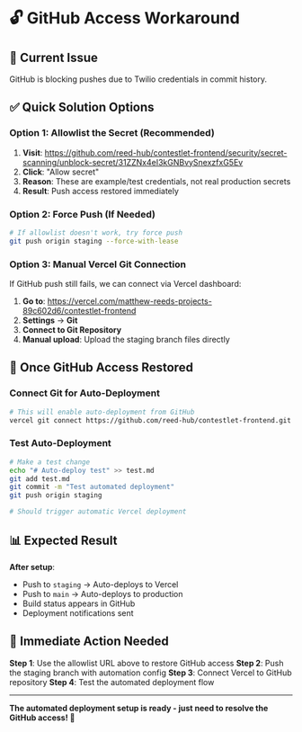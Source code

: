 # 🔓 GitHub Access Workaround

## 🎯 Current Issue
GitHub is blocking pushes due to Twilio credentials in commit history.

## ✅ Quick Solution Options

### **Option 1: Allowlist the Secret (Recommended)**
1. **Visit**: https://github.com/reed-hub/contestlet-frontend/security/secret-scanning/unblock-secret/31ZZNx4eI3kGNBvySnexzfxG5Ev
2. **Click**: "Allow secret" 
3. **Reason**: These are example/test credentials, not real production secrets
4. **Result**: Push access restored immediately

### **Option 2: Force Push (If Needed)**
```bash
# If allowlist doesn't work, try force push
git push origin staging --force-with-lease
```

### **Option 3: Manual Vercel Git Connection**
If GitHub push still fails, we can connect via Vercel dashboard:

1. **Go to**: https://vercel.com/matthew-reeds-projects-89c602d6/contestlet-frontend
2. **Settings** → **Git** 
3. **Connect to Git Repository**
4. **Manual upload**: Upload the staging branch files directly

## 🚀 Once GitHub Access Restored

### **Connect Git for Auto-Deployment**
```bash
# This will enable auto-deployment from GitHub
vercel git connect https://github.com/reed-hub/contestlet-frontend.git
```

### **Test Auto-Deployment**
```bash
# Make a test change
echo "# Auto-deploy test" >> test.md
git add test.md
git commit -m "Test automated deployment"
git push origin staging

# Should trigger automatic Vercel deployment
```

## 📊 Expected Result

**After setup**:
- Push to `staging` → Auto-deploys to Vercel
- Push to `main` → Auto-deploys to production
- Build status appears in GitHub
- Deployment notifications sent

## 🎯 Immediate Action Needed

**Step 1**: Use the allowlist URL above to restore GitHub access
**Step 2**: Push the staging branch with automation config
**Step 3**: Connect Vercel to GitHub repository
**Step 4**: Test the automated deployment flow

---

**The automated deployment setup is ready - just need to resolve the GitHub access! 🔧**

